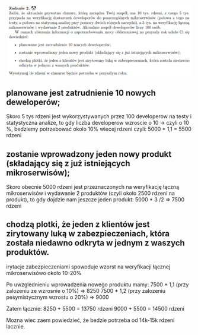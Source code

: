 ![alt text](image-2.png)

## planowane jest zatrudnienie 10 nowych deweloperów;

Skoro 5 tys rdzeni jest wykorzystywanych przez 100 developerow na testy i statystyczna analize, to gdy liczba developerow wzroscie o 10 -> czyli o 10 %, bedziemy potrzebować okolo 10% wiecej rdzeni czyli:
5000 * 1,1 = 5500 rdzeni

## zostanie wprowadzony jeden nowy produkt (składający się z już istniejących mikroserwisów);

Skoro obecnie 5000 rdzeni jest przeznaczonych na  weryfikację łączną
mikroserwisów i wydawanie 2 produktów (czyli około 2500 rdzeni na produkt), to gdy dojdzie nam jeszcze jeden produkt:
5000 * 3 /2 => 7500 rdzeni

## chodzą plotki, że jeden z klientów jest zirytowany luką w zabezpieczeniach, która została niedawno odkryta w jednym z waszych produktów.

irytacje zabezpieczeniami spowoduje wzorst na weryfikacji łącznej mikroserwisówo około 10-20%

Po uwzglednieniu wprowadzenia nowego produktu mamy:
7500 * 1,1 (przy zalozeniu ze wzrosnie o 10%) => 8250
7500 * 1,2 (przy zalozeniu pesymistycznym wzrostu o  20%) => 9000

Zatem łącznie:
8250 + 5500 = 13750 rdzeni
9000 + 5500 = 14500 rdzeni

Mozna wiec zaem powiedzieć, że bedzie potrzeba od 14k-15k rdzeni lacznie.